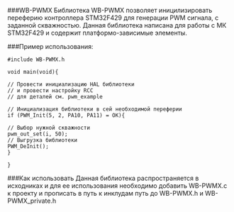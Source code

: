 ###WB-PWMX
Библиотека WB-PWMX позволяет иницилизировать переферию контроллера STM32F429 для 
генерации PWM сигнала, с заданной скважностью.
Данная библиотека написана для работы с МК STM32F429 и содержит платформо-зависимые элементы.


###Пример использования:
```
#include WB-PWMX.h

void main(void){

// Провести инициализацию HAL библиотеки
// и провести настройку RCC 
// для деталей см. pwm_example 

// Инициализация библиотеки в сей необходимой переферии
if (PWM_Init(5, 2, PA10, PA11) = OK){

// Выбор нужной скважности
pwm_out_set(i, 50);
// Выгрузка библиотеки
PWM_DeInit();
}

}
```

###Как использовать
Данная библиотека распространяется в исходниках и для ее использования необходимо 
добавить WB-PWMX.c к проекту и прописать в путь к инклудам путь до WB-PWMX.h и WB-PWMX_private.h